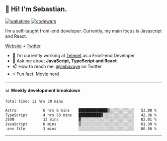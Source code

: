 ## 👋 Hi! I'm Sebastian.

[![wakatime](https://wakatime.com/badge/user/df0036c6-328a-4a39-be9b-e49417ed22a1.svg)](https://wakatime.com/@df0036c6-328a-4a39-be9b-e49417ed22a1)
[![codewars](https://www.codewars.com/users/sebavuye/badges/small)](https://www.codewars.com/users/sebavuye)

I’m a self-taught front-end developer. Currently, my main focus is Javascript and React.

[Website](https://sebastianvuye.be) • [Twitter](https://twitter.com/sebavuye)

- 🔭 I’m currently working at [Telenet](https://telenet.be/) as a Front-end Developer
- 💬 Ask me about **JavaScript, TypeScript and React**
- 📫 How to reach me: [@sebavuye](https://twitter.com/sebavuye) on Twitter
- ⚡ Fun fact: Movie nerd

-------

📊 **Weekly development breakdown**

<!--START_SECTION:waka-->

```txt
Total Time: 11 hrs 30 mins

Astro            6 hrs 6 mins    █████████████▒░░░░░░░░░░░   53.00 %
TypeScript       4 hrs 53 mins   ██████████▓░░░░░░░░░░░░░░   42.36 %
JSON             13 mins         ▓░░░░░░░░░░░░░░░░░░░░░░░░   02.01 %
JavaScript       8 mins          ▒░░░░░░░░░░░░░░░░░░░░░░░░   01.30 %
.env file        3 mins          ░░░░░░░░░░░░░░░░░░░░░░░░░   00.56 %
```

<!--END_SECTION:waka-->
-------
